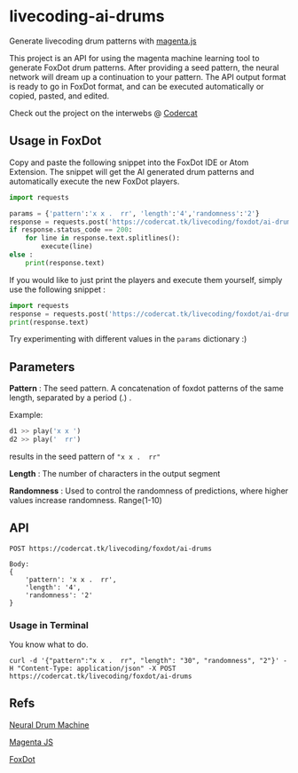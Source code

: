 # livecoding-ai-drums
Generate livecoding drum patterns with [magenta.js](https://magenta.tensorflow.org/)

This project is an API for using the magenta machine learning tool to generate FoxDot drum patterns. After providing a seed pattern, the neural network will dream up a continuation to your pattern. The API output format is ready to go in FoxDot format, and can be executed automatically or copied, pasted, and edited.

Check out the project on the interwebs @ [Codercat](https://codercat.tk/neurojam.html)

## Usage in FoxDot

Copy and paste the following snippet into the FoxDot IDE or Atom Extension. The snippet will get the AI generated drum patterns and automatically execute the new FoxDot players. 

```python
import requests

params = {'pattern':'x x .  rr', 'length':'4','randomness':'2'}
response = requests.post('https://codercat.tk/livecoding/foxdot/ai-drums', data=params)
if response.status_code == 200:
    for line in response.text.splitlines():
        execute(line)
else :
    print(response.text)
```

If you would like to just print the players and execute them yourself, simply use the following snippet : 
```python
import requests
response = requests.post('https://codercat.tk/livecoding/foxdot/ai-drums', data={'length':'4','randomness':'2', 'pattern':'x x .  rr'})
print(response.text)
```

Try experimenting with different values in the `params` dictionary :)

## Parameters

**Pattern** : The seed pattern. A concatenation of foxdot patterns of the same length, separated by a period (.) . 

Example: 
```python
d1 >> play('x x ')
d2 >> play('  rr')
```
results in the seed pattern of `"x x .  rr"`

**Length** : The number of characters in the output segment 

**Randomness** : Used to control the randomness of predictions, where higher values increase randomness. Range(1-10)


## API
```
POST https://codercat.tk/livecoding/foxdot/ai-drums

Body:
{
    'pattern': 'x x .  rr',
    'length': '4',
    'randomness': '2'
}
```

### Usage in Terminal
You know what to do. 

```curl -d '{"pattern":"x x .  rr", "length": "30", "randomness", "2"}' -H "Content-Type: application/json" -X POST https://codercat.tk/livecoding/foxdot/ai-drums```

## Refs

[Neural Drum Machine](https://codepen.io/teropa/details/JLjXGK)

[Magenta JS](https://magenta.tensorflow.org/)

[FoxDot](https://foxdot.org/)
